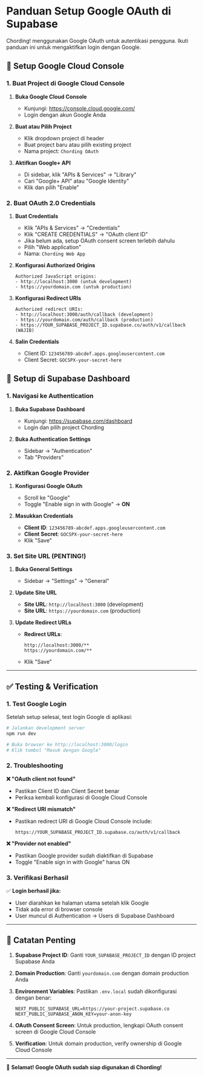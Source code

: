 # Panduan Setup Google OAuth di Supabase

Chording! menggunakan Google OAuth untuk autentikasi pengguna. Ikuti panduan ini untuk mengaktifkan login dengan Google.

## 🔧 Setup Google Cloud Console

### 1. Buat Project di Google Cloud Console

1. **Buka Google Cloud Console**
   - Kunjungi: https://console.cloud.google.com/
   - Login dengan akun Google Anda

2. **Buat atau Pilih Project**
   - Klik dropdown project di header
   - Buat project baru atau pilih existing project
   - Nama project: `Chording OAuth`

3. **Aktifkan Google+ API**
   - Di sidebar, klik "APIs & Services" → "Library"
   - Cari "Google+ API" atau "Google Identity"
   - Klik dan pilih "Enable"

### 2. Buat OAuth 2.0 Credentials

1. **Buat Credentials**
   - Klik "APIs & Services" → "Credentials"
   - Klik "CREATE CREDENTIALS" → "OAuth client ID"
   - Jika belum ada, setup OAuth consent screen terlebih dahulu
   - Pilih "Web application"
   - Nama: `Chording Web App`

2. **Konfigurasi Authorized Origins**
   ```
   Authorized JavaScript origins:
   - http://localhost:3000 (untuk development)
   - https://yourdomain.com (untuk production)
   ```

3. **Konfigurasi Redirect URIs**
   ```
   Authorized redirect URIs:
   - http://localhost:3000/auth/callback (development)
   - https://yourdomain.com/auth/callback (production)
   - https://YOUR_SUPABASE_PROJECT_ID.supabase.co/auth/v1/callback (WAJIB)
   ```

4. **Salin Credentials**
   - Client ID: `123456789-abcdef.apps.googleusercontent.com`
   - Client Secret: `GOCSPX-your-secret-here`

## 🚀 Setup di Supabase Dashboard

### 1. Navigasi ke Authentication

1. **Buka Supabase Dashboard**
   - Kunjungi: https://supabase.com/dashboard
   - Login dan pilih project Chording

2. **Buka Authentication Settings**
   - Sidebar → "Authentication"
   - Tab "Providers"

### 2. Aktifkan Google Provider

1. **Konfigurasi Google OAuth**
   - Scroll ke "Google"
   - Toggle "Enable sign in with Google" → **ON**
   
2. **Masukkan Credentials**
   - **Client ID**: `123456789-abcdef.apps.googleusercontent.com`
   - **Client Secret**: `GOCSPX-your-secret-here`
   - Klik "Save"

### 3. Set Site URL (PENTING!)

1. **Buka General Settings**
   - Sidebar → "Settings" → "General"

2. **Update Site URL**
   - **Site URL**: `http://localhost:3000` (development)
   - **Site URL**: `https://yourdomain.com` (production)

3. **Update Redirect URLs**
   - **Redirect URLs**: 
     ```
     http://localhost:3000/**
     https://yourdomain.com/**
     ```
   - Klik "Save"

---

## ✅ Testing & Verification

### 1. Test Google Login

Setelah setup selesai, test login Google di aplikasi:

```bash
# Jalankan development server
npm run dev

# Buka browser ke http://localhost:3000/login
# Klik tombol "Masuk dengan Google"
```

### 2. Troubleshooting

**❌ "OAuth client not found"**
- Pastikan Client ID dan Client Secret benar
- Periksa kembali konfigurasi di Google Cloud Console

**❌ "Redirect URI mismatch"**
- Pastikan redirect URI di Google Cloud Console include:
  ```
  https://YOUR_SUPABASE_PROJECT_ID.supabase.co/auth/v1/callback
  ```

**❌ "Provider not enabled"**
- Pastikan Google provider sudah diaktifkan di Supabase
- Toggle "Enable sign in with Google" harus ON

### 3. Verifikasi Berhasil

✅ **Login berhasil jika:**
- User diarahkan ke halaman utama setelah klik Google
- Tidak ada error di browser console
- User muncul di Authentication → Users di Supabase Dashboard

---

## 📝 Catatan Penting

1. **Supabase Project ID**: Ganti `YOUR_SUPABASE_PROJECT_ID` dengan ID project Supabase Anda
2. **Domain Production**: Ganti `yourdomain.com` dengan domain production Anda
3. **Environment Variables**: Pastikan `.env.local` sudah dikonfigurasi dengan benar:
   ```env
   NEXT_PUBLIC_SUPABASE_URL=https://your-project.supabase.co
   NEXT_PUBLIC_SUPABASE_ANON_KEY=your-anon-key
   ```

4. **OAuth Consent Screen**: Untuk production, lengkapi OAuth consent screen di Google Cloud Console
5. **Verification**: Untuk domain production, verify ownership di Google Cloud Console

---

🎉 **Selamat! Google OAuth sudah siap digunakan di Chording!**
